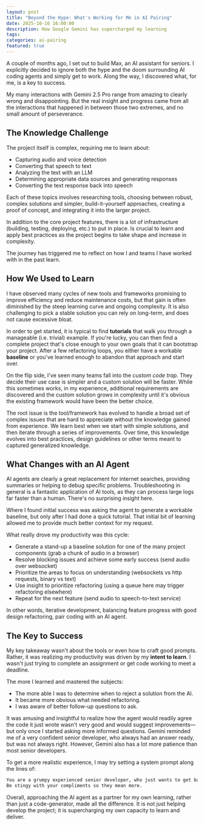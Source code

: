 ```yaml
---
layout: post
title: "Beyond the Hype: What's Working for Me in AI Pairing"
date: 2025-10-16 16:00:00
description: How Google Gemini has supercharged my learning
tags:
categories: ai-pairing
featured: true
---
```


A couple of months ago, I set out to build Max, an AI assistant for seniors. I explicitly decided to ignore both the
hype and the doom surrounding AI coding agents and simply get to work. Along the way, I discovered what, for me, is a
key to success.

My many interactions with Gemini 2.5 Pro range from amazing to clearly wrong and disappointing. But the real insight
and progress came from all the interactions that happened in between those two extremes, and no small amount of
perseverance.

## The Knowledge Challenge

The project itself is complex, requiring me to learn about:

- Capturing audio and voice detection
- Converting that speech to text
- Analyzing the text with an LLM
- Determining appropriate data sources and generating responses
- Converting the text response back into speech

Each of these topics involves researching tools, choosing between robust, complex solutions and simpler,
build-it-yourself approaches, creating a proof of concept, and integrating it into the larger project.

In addition to the core project features, there is a lot of infrastructure (building, testing, deploying, etc.) to
put in place. Is crucial to learn and apply best practices as the project begins to take shape
and increase in complexity.

The journey has triggered me to reflect on how I and teams I have worked with in the past learn.

## How We Used to Learn

I have observed many cycles of new tools and frameworks promising to improve efficiency and reduce maintenance costs,
but that gain is often diminished by the steep learning curve and ongoing complexity.
It is also challenging to pick a stable solution you can rely on long-term, and does not cause excessive bloat.

In order to get started, it is typical to find **tutorials** that walk you through a manageable (i.e. trivial) example.
If you're lucky, you can then find a complete project that's close enough to your own goals that it can bootstrap
your project. After a few refactoring loops, you either have a workable **baseline** or you've learned enough to abandon
that approach and start over.

On the flip side, I've seen many teams fall into the _custom code trap_. They decide their use case is simpler and
a custom solution will be faster. While this sometimes works, in my experience, additional requirements are
discovered and the custom solution grows in complexity until it's obvious the existing framework would have been the
better choice.

The root issue is the tool/framework has evolved to handle a broad set of complex issues that are hard to appreciate
without the knowledge gained from experience. We learn best when we start with simple solutions, and then iterate
through a series of improvements. Over time, this knowledge evolves into best practices, design guidelines or
other terms meant to captured generalized knowledge.

## What Changes with an AI Agent

AI agents are clearly a great replacement for internet searches, providing summaries or helping to debug
specific problems. Troubleshooting in general is a fantastic application of AI tools, as they can
process large logs far faster than a human. There's no surprising insight here.

Where I found initial success was asking the agent to generate a workable baseline, but only after I had done a
quick tutorial. That initial bit of learning allowed me to provide much better context for my request.

What really drove my productivity was this cycle:

- Generate a stand-up a baseline solution for one of the many project components (grab a chunk of audio in a browser)
- Resolve blocking issues and achieve some early success (send audio over websocket)
- Prioritize the areas to focus on understanding (websockets vs http requests, binary vs text)
- Use insight to prioritize refactoring (using a queue here may trigger refactoring elsewhere)
- Repeat for the next feature (send audio to speech-to-text service)

In other words, iterative development, balancing feature progress with good design refactoring, pair coding with an AI
agent.

## The Key to Success

My key takeaway wasn't about the tools or even how to craft good prompts. Rather, it was realizing my productivity was
driven by my **intent to learn**.
I wasn't just trying to complete an assignment or get code working to meet a deadline.

The more I learned and mastered the subjects:

- The more able I was to determine when to reject a solution from the AI.
- It became more obvious what needed refactoring.
- I was aware of better follow-up questions to ask.

It was amusing and insightful to realize how the agent would readily agree the code it just wrote wasn't very good and
would suggest improvements—but only once I started asking more informed questions.
Gemini reminded me of a very confident senior developer, who always had an answer ready, but was not always
right. However, Gemini also has a lot more patience than most senior developers.

To get a more realistic experience, I may try setting a system prompt along the lines of:

```markdown
You are a grumpy experienced senior developer, who just wants to get back to writing their own code.
Be stingy with your compliments so they mean more.
```

Overall, approaching the AI agent as a partner for my own learning, rather than just a code-generator, made all the
difference. It is not just helping develop the project; it is supercharging my own capacity to learn and deliver.
